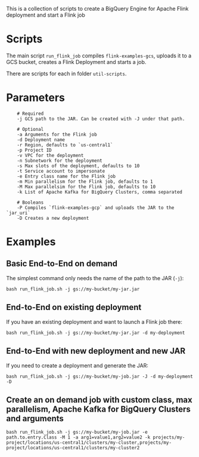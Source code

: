 This is a collection of scripts to create a BigQuery Engine for Apache Flink deployment and start a Flink job

# Scripts

The main script `run_flink_job` compiles `flink-examples-gcs`, uploads it to a GCS bucket,
creates a Flink Deployment and starts a job.

There are scripts for each in folder `util-scripts`.

# Parameters

```
    # Required
    -j GCS path to the JAR. Can be created with -J under that path.

    # Optional 
    -a Arguments for the Flink job
    -d Deployment name
    -r Region, defaults to `us-central1`
    -p Project ID
    -v VPC for the deployment
    -n Subnetwork for the deployment
    -s Max slots of the deployment, defaults to 10
    -t Service account to impersonate
    -e Entry class name for the Flink job
    -m Min parallelism for the Flink job, defaults to 1
    -M Max parallelsim for the Flink job, defaults to 10
    -k List of Apache Kafka for BigQuery Clusters, comma separated

    # Booleans
    -P Compiles `flink-examples-gcp` and uploads the JAR to the `jar_uri`
    -D Creates a new deployment
```

# Examples

## Basic End-to-End on demand

The simplest command only needs the name of the path to the JAR (`-j`):

```
bash run_flink_job.sh -j gs://my-bucket/my-jar.jar
```

## End-to-End on existing deployment

If you have an existing deployment and want to launch a Flink job there:

```
bash run_flink_job.sh -j gs://my-bucket/my-jar.jar -d my-deployment
```

## End-to-End with new deployment and new JAR

If you need to create a deployment and generate the JAR:

```
bash run_flink_job.sh -j gs://my-bucket/my-job.jar -J -d my-deployment -D
```

## Create an on demand job with custom class, max parallelism, Apache Kafka for BigQuery Clusters and arguments

```
bash run_flink_job.sh -j gs://my-bucket/my-job.jar -e path.to.entry.Class -M 1 -a arg1=value1,arg2=value2 -k projects/my-project/locations/us-central1/clusters/my-cluster,projects/my-project/locations/us-central1/clusters/my-cluster2
```